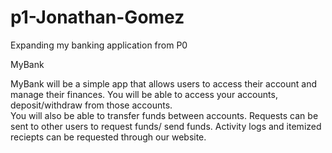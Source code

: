# p1-Jonathan-Gomez
Expanding my banking application from P0

MyBank

MyBank will be a simple app that allows users to access their account and manage their finances.
You will be able to access your accounts, deposit/withdraw from those accounts.  
You will also be able to transfer funds between accounts.
Requests can be sent to other users to request funds/ send funds.
Activity logs and itemized reciepts can be requested through our website.

